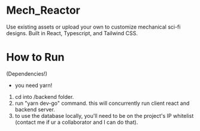 # Mech_Reactor
Use existing assets or upload your own to customize mechanical sci-fi designs. Built in React, Typescript, and Tailwind CSS.


# How to Run

(Dependencies!)

- you need yarn!

1. cd into /backend folder.
2. run "yarn dev-go" command. this will concurrently run client react and backend server.
3. to use the database locally, you'll need to be on the project's IP whitelist (contact me if ur a collaborator and I can do that).
